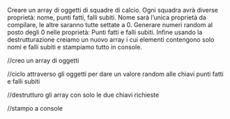 Creare un array di oggetti di squadre di calcio. Ogni squadra avrà diverse proprietà: nome, punti fatti, falli subiti.
Nome sarà l’unica proprietà da compilare, le altre saranno tutte settate a 0.
Generare numeri random al posto degli 0 nelle proprietà: Punti fatti e falli subiti.
Infine usando la destrutturazione creiamo un nuovo array i cui elementi contengono solo nomi e falli subiti e stampiamo tutto in console.

//creo un array di oggetti

//ciclo attraverso gli oggetti per dare un valore random alle chiavi punti fatti e falli subiti

//destrutturo gli array con solo le due chiavi richieste

//stampo a console


